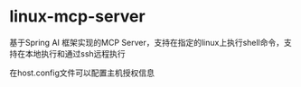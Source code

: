 # linux-mcp-server

基于Spring AI 框架实现的MCP Server，支持在指定的linux上执行shell命令，支持在本地执行和通过ssh远程执行

在host.config文件可以配置主机授权信息
